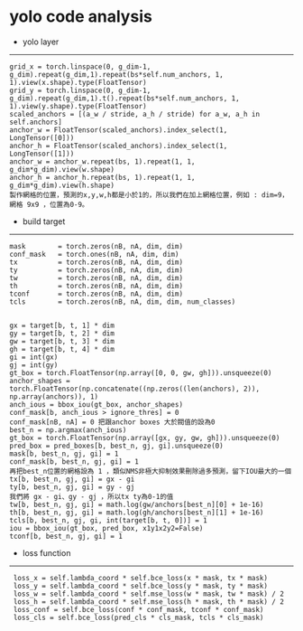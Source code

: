 ﻿# yolo code analysis
* yolo layer 
--------------

    grid_x = torch.linspace(0, g_dim-1, g_dim).repeat(g_dim,1).repeat(bs*self.num_anchors, 1, 1).view(x.shape).type(FloatTensor)
    grid_y = torch.linspace(0, g_dim-1, g_dim).repeat(g_dim,1).t().repeat(bs*self.num_anchors, 1, 1).view(y.shape).type(FloatTensor)
    scaled_anchors = [(a_w / stride, a_h / stride) for a_w, a_h in self.anchors]
    anchor_w = FloatTensor(scaled_anchors).index_select(1, LongTensor([0]))
    anchor_h = FloatTensor(scaled_anchors).index_select(1, LongTensor([1]))
    anchor_w = anchor_w.repeat(bs, 1).repeat(1, 1, g_dim*g_dim).view(w.shape)
    anchor_h = anchor_h.repeat(bs, 1).repeat(1, 1, g_dim*g_dim).view(h.shape)
    製作網格的位置，預測的x,y,w,h都是小於1的，所以我們在加上網格位置，例如 : dim=9，網格 9x9 ，位置為0-9。
   

* build target
 -------------
 
    mask        = torch.zeros(nB, nA, dim, dim)
    conf_mask   = torch.ones(nB, nA, dim, dim)
    tx          = torch.zeros(nB, nA, dim, dim)
    ty          = torch.zeros(nB, nA, dim, dim)
    tw          = torch.zeros(nB, nA, dim, dim)
    th          = torch.zeros(nB, nA, dim, dim)
    tconf       = torch.zeros(nB, nA, dim, dim)
    tcls        = torch.zeros(nB, nA, dim, dim, num_classes)
    
    
    gx = target[b, t, 1] * dim
    gy = target[b, t, 2] * dim
    gw = target[b, t, 3] * dim
    gh = target[b, t, 4] * dim
    gi = int(gx)
    gj = int(gy)
    gt_box = torch.FloatTensor(np.array([0, 0, gw, gh])).unsqueeze(0)
    anchor_shapes = torch.FloatTensor(np.concatenate((np.zeros((len(anchors), 2)), np.array(anchors)), 1)
    anch_ious = bbox_iou(gt_box, anchor_shapes)
    conf_mask[b, anch_ious > ignore_thres] = 0
    conf_mask[nB, nA] = 0 把跟anchor boxes 大於閥值的設為0 
    best_n = np.argmax(anch_ious)
    gt_box = torch.FloatTensor(np.array([gx, gy, gw, gh])).unsqueeze(0)
    pred_box = pred_boxes[b, best_n, gj, gi].unsqueeze(0)
    mask[b, best_n, gj, gi] = 1
    conf_mask[b, best_n, gj, gi] = 1
    再把best_n位置的網格設為 1 ，類似NMS非極大抑制效果刪除過多預測，留下IOU最大的一個
    tx[b, best_n, gj, gi] = gx - gi
    ty[b, best_n, gj, gi] = gy - gj
    我們將 gx - gi、gy - gj ，所以tx ty為0-1的值
    tw[b, best_n, gj, gi] = math.log(gw/anchors[best_n][0] + 1e-16)
    th[b, best_n, gj, gi] = math.log(gh/anchors[best_n][1] + 1e-16)
    tcls[b, best_n, gj, gi, int(target[b, t, 0])] = 1
    iou = bbox_iou(gt_box, pred_box, x1y1x2y2=False)
    tconf[b, best_n, gj, gi] = 1

* loss function
---------------
     
     loss_x = self.lambda_coord * self.bce_loss(x * mask, tx * mask)
     loss_y = self.lambda_coord * self.bce_loss(y * mask, ty * mask)
     loss_w = self.lambda_coord * self.mse_loss(w * mask, tw * mask) / 2
     loss_h = self.lambda_coord * self.mse_loss(h * mask, th * mask) / 2
     loss_conf = self.bce_loss(conf * conf_mask, tconf * conf_mask)
     loss_cls = self.bce_loss(pred_cls * cls_mask, tcls * cls_mask)
     
     
